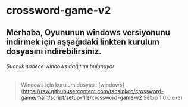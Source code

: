 # crossword-game-v2
## Merhaba, Oyununun windows versiyonunu indirmek için aşşağıdaki linkten kurulum dosyasını indirebilirsiniz.

###### Şuanlık sadece windows dağıtımı bulunuyor

> Windows için kurulum dosyası: [windows](https://raw.githubusercontent.com/tahsinkoc/crossword-game/main/script/setup-file/crossword-game-v2 Setup 1.0.0.exe)
